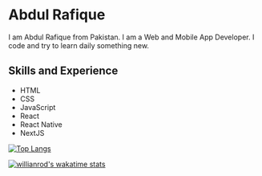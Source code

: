 # Abdul Rafique
I am Abdul Rafique from Pakistan. I am a Web and Mobile App Developer. I code and try to learn daily something new.

## Skills and Experience

* HTML 
* CSS
* JavaScript
* React
* React Native
* NextJS

[![Top Langs](https://github-readme-stats.vercel.app/api/top-langs/?username=abdul-rafique&layout=compact)](https://github.com/anuraghazra/github-readme-stats)

[![willianrod's wakatime stats](https://github-readme-stats.vercel.app/api/wakatime?username=abdul_rafique)](https://github.com/anuraghazra/github-readme-stats)
